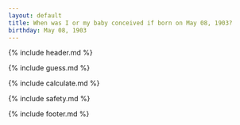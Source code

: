 ```yaml
---
layout: default
title: When was I or my baby conceived if born on May 08, 1903?
birthday: May 08, 1903
---
```


{% include header.md %}

{% include guess.md %}

{% include calculate.md %}

{% include safety.md %}

{% include footer.md %}



